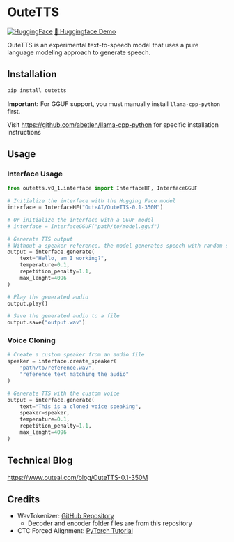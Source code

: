 # OuteTTS

[![HuggingFace](https://img.shields.io/badge/🤗%20Hugging%20Face-OuteTTS_0.1_350M-orange)](https://huggingface.co/OuteAI/OuteTTS-0.1-350M)
[🤗 Huggingface Demo](https://huggingface.co/spaces/drewThomasson/OuteTTS-DEMO)

OuteTTS is an experimental text-to-speech model that uses a pure language modeling approach to generate speech.

## Installation

```bash
pip install outetts
```

**Important:** For GGUF support, you must manually install `llama-cpp-python` first.

Visit https://github.com/abetlen/llama-cpp-python for specific installation instructions

## Usage

### Interface Usage
```python
from outetts.v0_1.interface import InterfaceHF, InterfaceGGUF

# Initialize the interface with the Hugging Face model
interface = InterfaceHF("OuteAI/OuteTTS-0.1-350M")

# Or initialize the interface with a GGUF model
# interface = InterfaceGGUF("path/to/model.gguf")

# Generate TTS output
# Without a speaker reference, the model generates speech with random speaker characteristics
output = interface.generate(
    text="Hello, am I working?",
    temperature=0.1,
    repetition_penalty=1.1,
    max_lenght=4096
)

# Play the generated audio
output.play()

# Save the generated audio to a file
output.save("output.wav")
```

### Voice Cloning
```python
# Create a custom speaker from an audio file
speaker = interface.create_speaker(
    "path/to/reference.wav",
    "reference text matching the audio"
)

# Generate TTS with the custom voice
output = interface.generate(
    text="This is a cloned voice speaking",
    speaker=speaker,
    temperature=0.1,
    repetition_penalty=1.1,
    max_lenght=4096
)
```

## Technical Blog
https://www.outeai.com/blog/OuteTTS-0.1-350M


## Credits

- WavTokenizer: [GitHub Repository](https://github.com/jishengpeng/WavTokenizer)
    - Decoder and encoder folder files are from this repository
- CTC Forced Alignment: [PyTorch Tutorial](https://pytorch.org/audio/stable/tutorials/ctc_forced_alignment_api_tutorial.html)
